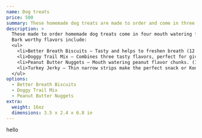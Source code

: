 ```yaml
---
name: Dog treats
price: 500
summary: These homemade dog treats are made to order and come in three tasty varieties!
description: >
  These made to order homemade dog treats come in four mouth watering flavors that any pooch will love. They’ve all been taste tested and paw-approved by our own canine crew, and their recipes can be found in our sister shelter’s cookbook, which is also for sale here: https://www.underdogstriumph.org/shop/canine-cookbook/
  Bark worthy flavors include:
  <ul>
    <li>Better Breath Biscuits – Tasty and helps to freshen breath (12 treats)
    <li>Doggy Trail Mix – Combines three tasty flavors, perfect for giving your pet variable rewards during training.  (4 cups)
    <li>Peanut Butter Nuggets – Mouth watering peanut flavor chunks. (12 treats)
    <li>Turkey Jerky – Thin narrow strips make the perfect snack or Kong stuffer for your pet. (6 strips)
  </ul>
options:
  - Better Breath Biscuits
  - Doggy Trail Mix
  - Peanut Butter Nuggets
extra:
  weight: 16oz
  dimensions: 3.5 x 2.4 x 6.8 in
---
```

hello